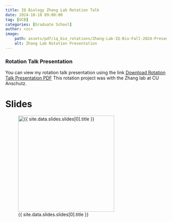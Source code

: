 ```yaml
---
title: IQ Biology Zhang Lab Rotation Talk
date: 2024-10-18 09:00:00
tag: [UCB]
categories: [Graduate School]
author: <zc>    
image: 
    path: assets/pdf/iq_bio_rotations/‎Zhang-Lab-IQ-Bio-Fall-2024-Presentation.‎001.png
    alt: Zhang Lab Rotation Presentation
---
```


### Rotation Talk Presentation

You can view my rotation talk presentation using the link [Download Rotation Talk Presentation PDF](assets/pdf/iq_bio_rotations/zhang_lab/Zhang-Lab-IQ-Bio-Fall-2024-Presentation.pdf)
This rotation project was with the Zhang lab at CU Anschutz. 

<h1>Slides</h1>
<div>
    <figure>
        <a href=
            {% if site.data.slides.slides[0].url contains "://" %}
              "{{ site.data.slides.slides[0].url }}"
            {% else %}
              "{{ site.data.slides.slides[0].url | relative_url }}"
            {% endif %}
            title="{{ site.data.slides.slides[0].title }}"
        >
        <img class="thumb" width="300" src=
          {% if site.data.slides.slides[0].image_path contains "://" %}
            "{{ site.data.slides.slides[0].image_path }}"
          {% else %}
            "{{ site.data.slides.slides[0].image_path | relative_url }}"
          {% endif %}
          alt="{{ site.data.slides.slides[0].title }}">
        </a>
        <figcaption>
        {{ site.data.slides.slides[0].title }}
        </figcaption>
    </figure>
</div>
